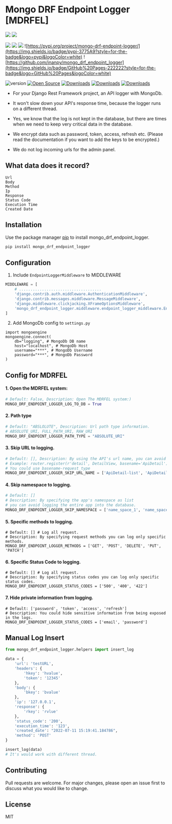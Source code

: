 # Mongo DRF Endpoint Logger [MDRFEL]

![](https://forthebadge.com/images/badges/made-with-python.svg)    ![](http://forthebadge.com/images/badges/built-with-love.svg)

![](    https://img.shields.io/badge/Django-092E20?style=for-the-badge&logo=django&logoColor=green)
![](https://img.shields.io/badge/django%20rest-ff1709?style=for-the-badge&logo=django&logoColor=white)
![](https://img.shields.io/badge/MongoDB-4EA94B?style=for-the-badge&logo=mongodb&logoColor=white)
![https://pypi.org/project/mongo-drf-endpoint-logger/](https://img.shields.io/badge/pypi-3775A9?style=for-the-badge&logo=pypi&logoColor=white)
![https://github.com/inanpy/mongo_drf_endpoint_logger](https://img.shields.io/badge/GitHub%20Pages-222222?style=for-the-badge&logo=GitHub%20Pages&logoColor=white)

![version](https://img.shields.io/badge/version-0.0.2-green.svg)
[![Open Source](https://badges.frapsoft.com/os/v2/open-source.svg?v=103)](https://opensource.org/)
[![Downloads](https://static.pepy.tech/personalized-badge/mongo-drf-endpoint-logger?period=total&units=none&left_color=black&right_color=orange&left_text=Total%20Downloads)](http://pepy.tech/project/mongo-drf-endpoint-logger)
[![Downloads](https://static.pepy.tech/personalized-badge/mongo-drf-endpoint-logger?period=month&units=none&left_color=black&right_color=orange&left_text=Downloads/Month)](https://pepy.tech/project/mongo-drf-endpoint-logger)
[![Downloads](https://static.pepy.tech/personalized-badge/mongo-drf-endpoint-logger?period=week&units=none&left_color=black&right_color=orange&left_text=Downloads/Week)](https://pepy.tech/project/mongo-drf-endpoint-logger)

- For your Django Rest Framework project, an API logger with MongoDb.

- It won't slow down your API's response time, because the logger runs on a different thread.

- Yes, we know that the log is not kept in the database, but there are times when we need to keep very critical data in
  the database.

- We encrypt data such as password, token, access, refresh etc. (Please read the documentation if you want to add the
  keys to be encrypted.)

- We do not log incoming urls for the admin panel.

## What data does it record?

```text
Url
Body 
Method
Ip
Response
Status Code
Execution Time
Created Date
```

## Installation

Use the package manager [pip](https://pip.pypa.io/en/stable/) to install mongo_drf_endpoint_logger.

```bash
pip install mongo_drf_endpoint_logger
```

## Configuration

1. Include `EndpointLoggerMiddleware` to MIDDLEWARE

```python
MIDDLEWARE = [
    # ....................................
    'django.contrib.auth.middleware.AuthenticationMiddleware',
    'django.contrib.messages.middleware.MessageMiddleware',
    'django.middleware.clickjacking.XFrameOptionsMiddleware',
    'mongo_drf_endpoint_logger.middleware.endpoint_logger_middleware.EndpointLoggerMiddleware'
]
```

2. Add MongoDb config to `settings.py`

```
import mongoengine
mongoengine.connect(
    db="logging", # MongoDb DB name
    host="localhost", # MongoDb Host
    username="***", # MongoDb Username
    password="***", # MongoDb Password
)
```

## Config for MDRFEL

#### 1. Open the MDRFEL system:

```python
# Default: False, Description: Open The MDRFEL system:)
MONGO_DRF_ENDPOINT_LOGGER_LOG_TO_DB = True
```

#### 2. Path type

```python
# Default: "ABSLOLUTE", Description: Url path type information.
# ABSOLUTE_URI, FULL_PATH_URI, RAW_URI
MONGO_DRF_ENDPOINT_LOGGER_PATH_TYPE = "ABSOLUTE_URI"
```

#### 3. Skip URL to logging.

```python
# Default: [], Description: By using the API's url name, you can avoid logging any API.
# Example: router.register(r'detail', DetailView, basename='ApiDetail')
# You could use basename-request_type
MONGO_DRF_ENDPOINT_LOGGER_SKIP_URL_NAME = ['ApiDetail-list', 'ApiDetail-create']
```

#### 4. Skip namespace to logging.

```python
# Default: []
# Description: By specifying the app's namespace as list
# you can avoid logging the entire app into the database.
MONGO_DRF_ENDPOINT_LOGGER_SKIP_NAMESPACE = ['name_space_1', 'name_space_2']
```

#### 5. Specific methods to logging.

```
# Default: [] # Log all request.
# Description: By specifying request methods you can log only specific methods.
MONGO_DRF_ENDPOINT_LOGGER_METHODS = ['GET', 'POST', 'DELETE', 'PUT', 'PATCH'] 
```

#### 6. Specific Status Code to logging.

```
# Default: [] # Log all request.
# Description: By specifying status codes you can log only specific status codes.
MONGO_DRF_ENDPOINT_LOGGER_STATUS_CODES = ['500', '400', '422']
```

#### 7. Hide private information from logging.

```
# Default: ['password', 'token', 'access', 'refresh']
# Description: You could hide sensitive information from being exposed in the logs.
MONGO_DRF_ENDPOINT_LOGGER_STATUS_CODES = ['email', 'password']
```

## Manual Log Insert

```python
from mongo_drf_endpoint_logger.helpers import insert_log

data = {
    'url': 'testURL',
    'headers': {
        'hkey': 'hvalue',
        'token': '12345'
    },
    'body': {
        'bkey': 'bvalue'
    },
    'ip': '127.0.0.1',
    'response': {
        'rkey': 'rvlue'
    },
    'status_code': '200',
    'execution_time': '123',
    'created_date': "2022-07-11 15:19:41.184786",
    'method': 'POST'
}

insert_log(data)
# It's would work with different thread.
```

## Contributing

Pull requests are welcome. For major changes, please open an issue first to discuss what you would like to change.

## License

MIT
